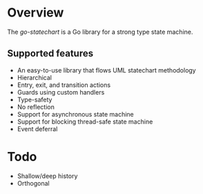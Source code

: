 # Overview
The *go-statechart* is a Go library for a strong type state machine. 

## Supported features

- An easy-to-use library that flows UML statechart methodology 
- Hierarchical
- Entry, exit, and transition actions
- Guards using custom handlers
- Type-safety
- No reflection
- Support for asynchronous state machine
- Support for blocking thread-safe state machine
- Event deferral

# Todo
- Shallow/deep history
- Orthogonal

